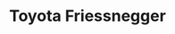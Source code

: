 ---
title: "Toyota Friessnegger"
url: /sankt-veit-an-der-glan/toyota-friessnegger/
shop: Autohaus
---